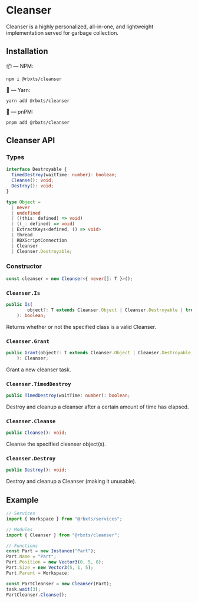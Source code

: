 # Cleanser

Cleanser is a highly personalized, all-in-one, and lightweight implementation served for garbage collection.

## Installation

📦 — NPM:

```
npm i @rbxts/cleanser
```

🧶 — Yarn:

```
yarn add @rbxts/cleanser
```

📀 — pnPM:

```
pnpm add @rbxts/cleanser
```

## Cleanser API

### Types

```ts
interface Destroyable {
  TimedDestroy(waitTime: number): boolean;
  Cleanse(): void;
  Destroy(): void;
}

type Object =
  | never
  | undefined
  | ((this: defined) => void)
  | ((_: defined) => void)
  | ExtractKeys<defined, () => void>
  | thread
  | RBXScriptConnection
  | Cleanser
  | Cleanser.Destroyable;
```

### Constructor

```ts
const cleanser = new Cleanser<{ never[]: T }>();
```

### `Cleanser.Is`

```ts
public Is(
		object?: T extends Cleanser.Object | Cleanser.Destroyable | true ? RBXScriptConnection : T | defined,
	): boolean;
```

Returns whether or not the specified class is a valid Cleanser.

### `Cleanser.Grant`

```ts
public Grant(object?: T extends Cleanser.Object | Cleanser.Destroyable | true ? RBXScriptConnection : T |   defined,
	): Cleanser;
```

Grant a new cleanser task.

### `Cleanser.TimedDestroy`

```ts
public TimedDestroy(waitTime: number): boolean;
```

Destroy and cleanup a cleanser after a certain amount of time has elapsed.

### `Cleanser.Cleanse`

```ts
public Cleanse(): void;
```

Cleanse the specified cleanser object(s).

### `Cleanser.Destroy`

```ts
public Destroy(): void;
```

Destroy and cleanup a Cleanser (making it unusable).

## Example

```ts
// Services
import { Workspace } from "@rbxts/services";

// Modules
import { Cleanser } from "@rbxts/cleanser";

// Functions
const Part = new Instance("Part");
Part.Name = "Part";
Part.Position = new Vector3(0, 5, 0);
Part.Size = new Vector3(5, 1, 5);
Part.Parent = Workspace;

const PartCleanser = new Cleanser(Part);
task.wait(3);
PartCleanser.Cleanse();
```
